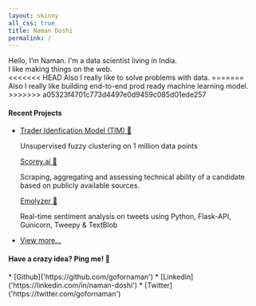 ```yaml
---
layout: skinny
all_css: true
title: Naman Doshi
permalink: /
---
```

<div class='mb2'>
    Hello, I’m Naman. I'm a data scientist living in India. <br> I like
    making things on the web. <br>
<<<<<<< HEAD
    Also I really like to solve problems with data. 
=======
    Also I really like building end-to-end prod ready machine learning model.
>>>>>>> a05323f4701c773d4497e0d9459c085d01ede257
  </div>
<h4 class='mt4'>Recent Projects</h4>
 <ul class='m0 list-reset sm-col-4'>
 <li class='mb1'>
    <a target='_blank' href='https://github.com/gofornaman/Fraud-Trader-Identification-Model'>
     Trader Idenfication Model (TIM) 👥 
    </a>
    <div class ='mb2'>
    <p> Unsupervised fuzzy clustering on 1 million data points
    </p> </div>
    <a target='_blank' href='https://towardsdatascience.com/solving-real-world-problem-using-data-science-e2236159a1a9'>
     Scorey.ai 💯
    </a>
    <div>
    <p> Scraping, aggregating and assessing technical ability of a candidate based on publicly available sources.
    </p> </div>
    <a target='_blank' href='http://emolyzer.herokuapp.com/'>
     Emolyzer 😬 
    </a>
    <div>
    <p> Real-time sentiment analysis on tweets using Python, Flask-API, Gunicorn, Tweepy & TextBlob 
    </p> </div>
    </li>
    <li class='mb1'><a class='italic' href='/projects'>View more...</a></li>
    </ul>


<h4 class='mt4'>Have a crazy idea? Ping me! 🌟 </h4>
* [Github]('https://github.com/gofornaman')
* [Linkedin]('https://linkedin.com/in/naman-doshi')
* [Twitter]('https://twitter.com/gofornaman')

